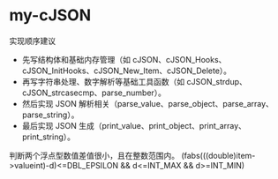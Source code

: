 # my-cJSON

实现顺序建议

- 先写结构体和基础内存管理（如 cJSON、cJSON_Hooks、cJSON_InitHooks、cJSON_New_Item、cJSON_Delete）。
- 再写字符串处理、数字解析等基础工具函数（如 cJSON_strdup、cJSON_strcasecmp、parse_number）。
- 然后实现 JSON 解析相关（parse_value、parse_object、parse_array、parse_string）。
- 最后实现 JSON 生成（print_value、print_object、print_array、print_string）。


判断两个浮点型数值差值很小，且在整数范围内。
(fabs(((double)item->valueint)-d)<=DBL_EPSILON && d<=INT_MAX && d>=INT_MIN)